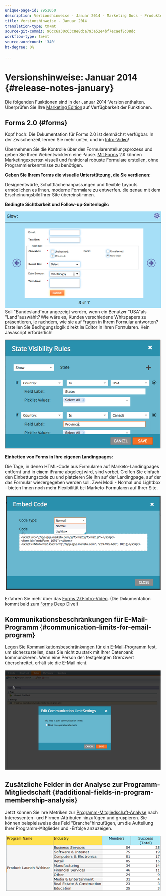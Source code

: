 ```yaml
---
unique-page-id: 2951050
description: Versionshinweise - Januar 2014 - Marketing Docs - Produktdokumentation
title: Versionshinweise - Januar 2014
translation-type: tm+mt
source-git-commit: 96cc6a30c63c8e8dca793a52e4bf7ecaef8c08dc
workflow-type: tm+mt
source-wordcount: '340'
ht-degree: 0%

---
```



# Versionshinweise: Januar 2014 {#release-notes-january}

Die folgenden Funktionen sind in der Januar 2014-Version enthalten. Überprüfen Sie Ihre [Marketing Edition](http://www.marketo.com/pricing/) auf Verfügbarkeit der Funktionen.

## Forms 2.0 {#forms}

Kopf hoch: Die Dokumentation für Forms 2.0 ist demnächst verfügbar. In der Zwischenzeit, lernen Sie mehr unten, und im [Intro-Video](http://docs.marketo.com/display/docs/forms)!

Übernehmen Sie die Kontrolle über den Formularerstellungsprozess und geben Sie Ihren Webentwicklern eine Pause. [Mit Forms](http://docs.marketo.com/display/docs/forms) 2.0 können Marketingexperten visuell und funktional robuste Formulare erstellen, ohne Programmierkenntnisse zu benötigen.

**Geben Sie Ihrem Forms die visuelle Unterstützung, die Sie verdienen:**

Designentwürfe, Schaltflächenanpassungen und flexible Layouts ermöglichen es Ihnen, moderne Formulare zu entwerfen, die genau mit dem Erscheinungsbild Ihrer Site übereinstimmen.

**Bedingte Sichtbarkeit und Follow-up-Seitenlogik:**

![](assets/image2014-9-22-10-3a30-3a52.png)\
Soll &quot;Bundesland&quot;nur angezeigt werden, wenn ein Benutzer &quot;USA&quot;als &quot;Land&quot;auswählt? Wie wäre es, Kunden verschiedene Whitepapers zu präsentieren, je nachdem, wie sie auf Fragen in Ihrem Formular antworten? Erstellen Sie Bedingungslogik direkt im Editor in Ihren Formularen. Kein Javascript erforderlich!

![](assets/image2014-9-22-10-3a31-3a54.png)

**Einbetten von Forms in Ihre eigenen Landingpages:**

Die Tage, in denen HTML-Code aus Formularen auf Marketo-Landingpages entfernt und in einem iFrame abgelegt wird, sind vorbei. Greifen Sie einfach den Einbettungscode zu und platzieren Sie ihn auf der Landingpage, auf der das Formular wiedergegeben werden soll. Zwei Modi - Normal und Lightbox - bieten Ihnen noch mehr Flexibilität bei Marketo-Formularen auf Ihrer Site.

![](assets/image2014-9-22-10-3a38-3a2.png)

Erfahren Sie mehr über das [Forms 2.0-Intro-Video](http://docs.marketo.com/display/docs/forms). (Die Dokumentation kommt bald zum [Forms](http://docs.marketo.com/display/docs/forms) Deep Dive!)

## Kommunikationsbeschränkungen für E-Mail-Programm {#communication-limits-for-email-program}

[Legen Sie Kommunikationsbeschränkungen für ein E-Mail-Programm](../../product-docs/email-marketing/email-programs/email-program-actions/enable-disable-communication-limits-in-an-email-program.md) fest, um sicherzustellen, dass Sie nicht zu stark mit Ihrer Datenbank kommunizieren. Wenn eine Person den festgelegten Grenzwert überschreitet, erhält sie die E-Mail nicht.

![](assets/image2014-9-22-10-3a38-3a31.png)

## Zusätzliche Felder in der Analyse zur Programm-Mitgliedschaft {#additional-fields-in-program-membership-analysis}

Jetzt können Sie Ihre Metriken zur [Programm-Mitgliedschaft-Analyse](../../product-docs/reporting/revenue-cycle-analytics/program-analytics/build-a-program-membership-analysis-report-that-lists-leads.md) nach Interessenten- und Firmen-Attributen hinzufügen und gruppieren. Sie können beispielsweise das Feld &quot;Branche&quot;hinzufügen, um die Aufteilung Ihrer Programm-Mitglieder und -Erfolge anzuzeigen.

![](assets/image2014-9-22-10-3a39-3a1.png)

